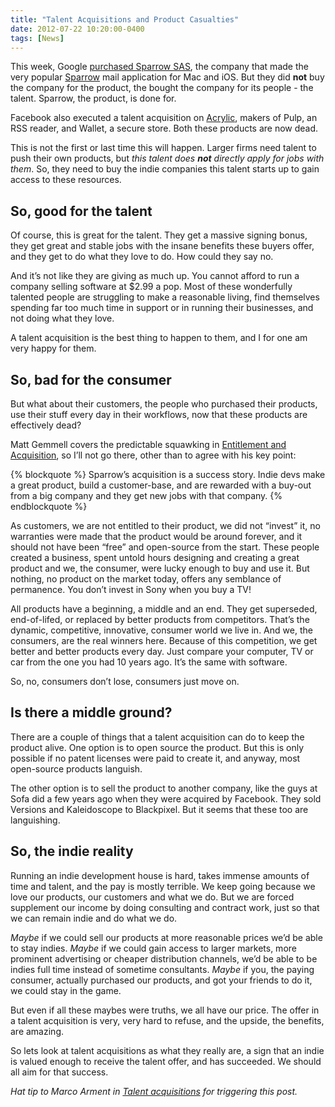 ```yaml
---
title: "Talent Acquisitions and Product Casualties"
date: 2012-07-22 10:20:00-0400
tags: [News]
---
```


This week, Google [purchased Sparrow SAS](http://www.theverge.com/2012/7/20/3172222/google-buys-sparrow-mail), the company that made the very popular [Sparrow](http://sprw.me/index.php) mail application for Mac and iOS. But they did **not** buy the company for the product, the bought the company for its people - the talent. Sparrow, the product, is done for.

Facebook also executed a talent acquisition on [Acrylic](http://www.acrylicapps.com), makers of Pulp, an RSS reader, and Wallet, a secure store. Both these products are now dead.

This is not the first or last time this will happen. Larger firms need talent to push their own products, but *this talent does **not** directly apply for jobs with them*. So, they need to buy the indie companies this talent starts up to gain access to these resources.

## So, good for the talent

Of course, this is great for the talent. They get a massive signing bonus, they get great and stable jobs with the insane benefits these buyers offer, and they get to do what they love to do. How could they say no.

And it’s not like they are giving as much up. You cannot afford to run a company selling software at $2.99 a pop. Most of these wonderfully talented people are struggling to make a reasonable living, find themselves spending far too much time in support or in running their businesses, and not doing what they love.

A talent acquisition is the best thing to happen to them, and I for one am very happy for them.

## So, bad for the consumer

But what about their customers, the people who purchased their products, use their stuff every day in their workflows, now that these products are effectively dead?

Matt Gemmell covers the predictable squawking in [Entitlement and Acquisition](http://mattgemmell.com/2012/07/21/entitlement-and-acquisition/), so I’ll not go there, other than to agree with his key point:

{% blockquote %}
Sparrow’s acquisition is a success story. Indie devs make a great product, build a customer-base, and are rewarded with a buy-out from a big company and they get new jobs with that company.
{% endblockquote %}

As customers, we are not entitled to their product, we did not “invest” it, no warranties were made that the product would be around forever, and it should not have been “free” and open-source from the start. These people created a business, spent untold hours designing and creating a great product and we, the consumer, were lucky enough to buy and use it. But nothing, no product on the market today, offers any semblance of permanence. You don’t invest in Sony when you buy a TV!

All products have a beginning, a middle and an end. They get superseded, end-of-lifed, or replaced by better products from competitors. That’s the dynamic, competitive, innovative, consumer world we live in. And we, the consumers, are the real winners here. Because of this competition, we get better and better products every day. Just compare your computer, TV or car from the one you had 10 years ago. It’s the same with software.

So, no, consumers don’t lose, consumers just move on.

## Is there a middle ground?

There are a couple of things that a talent acquisition can do to keep the product alive. One option is to open source the product. But this is only possible if no patent licenses were paid to create it, and anyway, most open-source products languish.

The other option is to sell the product to another company, like the guys at Sofa did a few years ago when they were acquired by Facebook. They sold Versions and Kaleidoscope to Blackpixel. But it seems that these too are languishing.

## So, the indie reality

Running an indie development house is hard, takes immense amounts of time and talent, and the pay is mostly terrible. We keep going because we love our products, our customers and what we do. But we are forced supplement our income by doing consulting and contract work, just so that we can remain indie and do what we do.

*Maybe* if we could sell our products at more reasonable prices we’d be able to stay indies. *Maybe* if we could gain access to larger markets, more prominent advertising or cheaper distribution channels, we’d be able to be indies full time instead of sometime consultants. *Maybe* if you, the paying consumer, actually purchased our products, and got your friends to do it, we could stay in the game.

But even if all these maybes were truths, we all have our price. The offer in a talent acquisition is very, very hard to refuse, and the upside, the benefits, are amazing.

So lets look at talent acquisitions as what they really are, a sign that an indie is valued enough to receive the talent offer, and has succeeded. We should all aim for that success.

*Hat tip to Marco Arment in [Talent acquisitions](http://www.marco.org/2012/07/20/talent-acquisitions) for triggering this post.*
